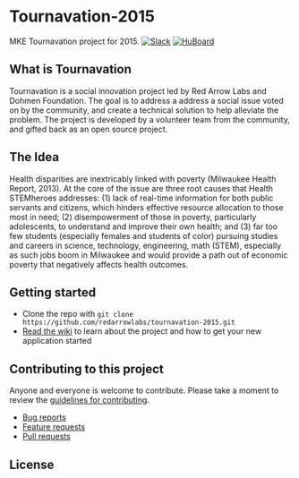 # Tournavation-2015
MKE Tournavation project for 2015.
[![Slack](https://img.shields.io/badge/Slack-Channel-blue.svg)](https://redarrowlabs.slack.com/messages/tournavation-2015/)
[![HuBoard](http://img.shields.io/badge/Hu-Board-7965cc.svg)](https://huboard.com/redarrowlabs/tournavation-2015/)
## What is Tournavation
Tournavation is a social innovation project led by Red Arrow Labs and Dohmen Foundation.  The goal is to address a address a social issue voted on by the community, and create a technical solution to help alleviate the problem.  The project is developed by a volunteer team from the community, and gifted back as an open source project.
## The Idea
Health disparities are inextricably linked with poverty (Milwaukee Health Report, 2013). At the core of the issue are three root causes that Health STEMheroes addresses: (1) lack of real-time information for both public servants and citizens, which hinders effective resource allocation to those most in need; (2) disempowerment of those in poverty, particularly adolescents, to understand and improve their own health; and (3) far too few students (especially females and students of color) pursuing studies and careers in science, technology, engineering, math (STEM), especially as such jobs boom in Milwaukee and would provide a path out of economic poverty that negatively affects health outcomes.
## Getting started

* Clone the repo with `git clone  https://github.com/redarrowlabs/tournavation-2015.git`
* [Read the wiki]( https://github.com/redarrowlabs/tournavation-2015/wiki) to learn about the project and how to get your new application started

## Contributing to this project

Anyone and everyone is welcome to contribute. Please take a moment to review the [guidelines for contributing](CONTRIBUTING.md).

* [Bug reports](CONTRIBUTING.md#bugs)
* [Feature requests](CONTRIBUTING.md#features)
* [Pull requests](CONTRIBUTING.md#pull-requests)

## License
